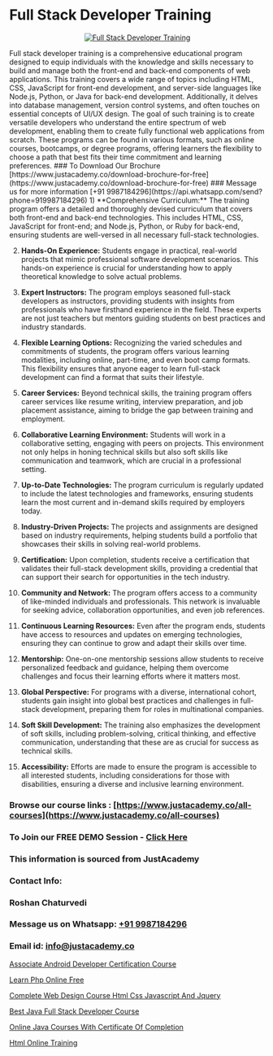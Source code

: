 # Full Stack Developer Training

<p align="center">
  <a href="https://justacademy.co/program-detail/full-stack-web-development">
    <img src="https://justacademy.co/storage2/program_images/1704700371.webp" alt="Full Stack Developer Training">
  </a>
</p>
Full stack developer training is a comprehensive educational program designed to equip individuals with the knowledge and skills necessary to build and manage both the front-end and back-end components of web applications. This training covers a wide range of topics including HTML, CSS, JavaScript for front-end development, and server-side languages like Node.js, Python, or Java for back-end development. Additionally, it delves into database management, version control systems, and often touches on essential concepts of UI/UX design. The goal of such training is to create versatile developers who understand the entire spectrum of web development, enabling them to create fully functional web applications from scratch. These programs can be found in various formats, such as online courses, bootcamps, or degree programs, offering learners the flexibility to choose a path that best fits their time commitment and learning preferences.
### To Download Our Brochure [https://www.justacademy.co/download-brochure-for-free](https://www.justacademy.co/download-brochure-for-free)
### Message us for more information [+91 9987184296](https://api.whatsapp.com/send?phone=919987184296)
1) **Comprehensive Curriculum:** The training program offers a detailed and thoroughly devised curriculum that covers both front-end and back-end technologies. This includes HTML, CSS, JavaScript for front-end; and Node.js, Python, or Ruby for back-end, ensuring students are well-versed in all necessary full-stack technologies.

2) **Hands-On Experience:** Students engage in practical, real-world projects that mimic professional software development scenarios. This hands-on experience is crucial for understanding how to apply theoretical knowledge to solve actual problems.

3) **Expert Instructors:** The program employs seasoned full-stack developers as instructors, providing students with insights from professionals who have firsthand experience in the field. These experts are not just teachers but mentors guiding students on best practices and industry standards.

4) **Flexible Learning Options:** Recognizing the varied schedules and commitments of students, the program offers various learning modalities, including online, part-time, and even boot camp formats. This flexibility ensures that anyone eager to learn full-stack development can find a format that suits their lifestyle.

5) **Career Services:** Beyond technical skills, the training program offers career services like resume writing, interview preparation, and job placement assistance, aiming to bridge the gap between training and employment.

6) **Collaborative Learning Environment:** Students will work in a collaborative setting, engaging with peers on projects. This environment not only helps in honing technical skills but also soft skills like communication and teamwork, which are crucial in a professional setting.

7) **Up-to-Date Technologies:** The program curriculum is regularly updated to include the latest technologies and frameworks, ensuring students learn the most current and in-demand skills required by employers today.

8) **Industry-Driven Projects:** The projects and assignments are designed based on industry requirements, helping students build a portfolio that showcases their skills in solving real-world problems.

9) **Certification:** Upon completion, students receive a certification that validates their full-stack development skills, providing a credential that can support their search for opportunities in the tech industry.

10) **Community and Network:** The program offers access to a community of like-minded individuals and professionals. This network is invaluable for seeking advice, collaboration opportunities, and even job references.

11) **Continuous Learning Resources:** Even after the program ends, students have access to resources and updates on emerging technologies, ensuring they can continue to grow and adapt their skills over time.

12) **Mentorship:** One-on-one mentorship sessions allow students to receive personalized feedback and guidance, helping them overcome challenges and focus their learning efforts where it matters most.

13) **Global Perspective:** For programs with a diverse, international cohort, students gain insight into global best practices and challenges in full-stack development, preparing them for roles in multinational companies.

14) **Soft Skill Development:** The training also emphasizes the development of soft skills, including problem-solving, critical thinking, and effective communication, understanding that these are as crucial for success as technical skills.

15) **Accessibility:** Efforts are made to ensure the program is accessible to all interested students, including considerations for those with disabilities, ensuring a diverse and inclusive learning environment.

### Browse our course links : [https://www.justacademy.co/all-courses](https://www.justacademy.co/all-courses) 
### To Join our FREE DEMO Session - [Click Here](https://www.justacademy.co/register-for-course-demo)


### This information is sourced from JustAcademy
### Contact Info:
### Roshan Chaturvedi
### Message us on Whatsapp: [+91 9987184296](https://api.whatsapp.com/send?phone=919987184296)
### Email id: [info@justacademy.co](mailto:info@justacademy.co)
                
[Associate Android Developer Certification Course](https://www.linkedin.com/pulse/associate-android-developer-certification-course-0b3mf/)

[Learn Php Online Free](https://www.linkedin.com/pulse/learn-php-online-free-software-training-sunnyvale-jdxkc?trackingId=pe0XjU%2BFHFN5dW%2BuX1nveA%3D%3D&lipi=urn%3Ali%3Apage%3Ad_flagship3_company_admin%3Bps8c9B%2FKRMCWHgOgNCOx7w%3D%3D)

[Complete Web Design Course Html Css Javascript And Jquery](https://medium.com/@roneet705/complete-web-design-course-html-css-javascript-and-jquery-e43052ae270e)

[Best Java Full Stack Developer Course](https://medium.com/@prempja40/best-java-full-stack-developer-course-48f53c6b1c4f)

[Online Java Courses With Certificate Of Completion](https://justacademyin.github.io/justacademy/online-java-courses-with-certificate-of-completion)

[Html Online Training](https://justacademyin.github.io/justacademy/html-online-training)

